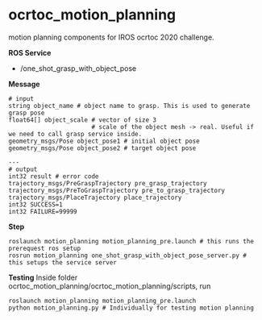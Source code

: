 # ocrtoc_motion_planning
motion planning components for IROS ocrtoc 2020 challenge.

**ROS Service**

- /one_shot_grasp_with_object_pose


**Message**

```
# input
string object_name # object name to grasp. This is used to generate grasp pose
float64[] object_scale # vector of size 3
                       # scale of the object mesh -> real. Useful if we need to call grasp service inside.
geometry_msgs/Pose object_pose1 # initial object pose
geometry_msgs/Pose object_pose2 # target object pose

---
# output
int32 result # error code
trajectory_msgs/PreGraspTrajectory pre_grasp_trajectory
trajectory_msgs/PreToGraspTrajectory pre_to_grasp_trajectory
trajectory_msgs/PlaceTrajectory place_trajectory
int32 SUCCESS=1
int32 FAILURE=99999
```

**Step**

```
roslaunch motion_planning motion_planning_pre.launch # this runs the prerequest ros setup
rosrun motion_planning one_shot_grasp_with_object_pose_server.py # this setups the service server
```

**Testing**
Inside folder ocrtoc_motion_planning/ocrtoc_motion_planning/scripts, run
```
roslaunch motion_planning motion_planning_pre.launch
python motion_planning.py # Individually for testing motion planning
```
